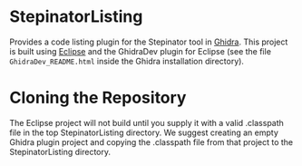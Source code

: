 # StepinatorListing
Provides a code listing plugin for the Stepinator tool in [Ghidra](https://ghidra-sre.org/). This project is built using [Eclipse](https://www.eclipse.org/) and the GhidraDev plugin for Eclipse (see the file `GhidraDev_README.html` inside the Ghidra installation directory).

# Cloning the Repository
The Eclipse project will not build until you supply it with a valid .classpath file in the top StepinatorListing directory. We suggest creating an empty Ghidra plugin project and copying the .classpath file from that project to the StepinatorListing directory.
